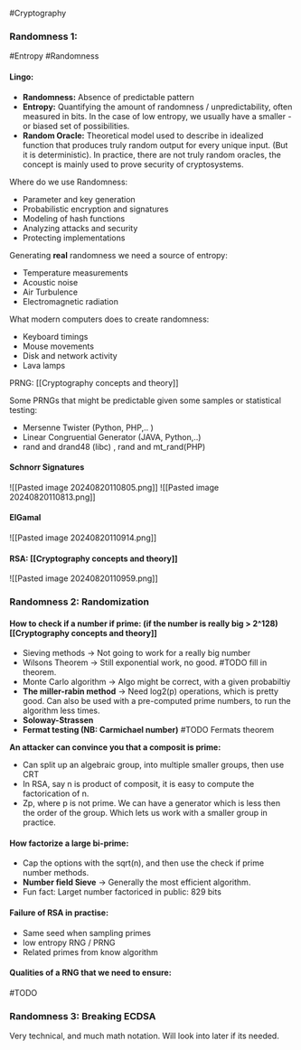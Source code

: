 #Cryptography 

### Randomness 1:
#Entropy #Randomness

#### Lingo:
- **Randomness:** Absence of predictable pattern 
- **Entropy:** Quantifying the amount of randomness / unpredictability, often measured in bits. In the case of low entropy, we usually have a smaller - or biased set of possibilities. 
- **Random Oracle:** Theoretical model used to describe in idealized function that produces truly random output for every unique input. (But it is deterministic). In practice, there are not truly random oracles, the concept is mainly used to prove security of cryptosystems.


Where do we use Randomness:
- Parameter and key generation
- Probabilistic encryption and signatures
- Modeling of hash functions
- Analyzing attacks and security 
- Protecting implementations 

Generating **real** randomness we need a source of entropy:
- Temperature measurements
- Acoustic noise
- Air Turbulence
- Electromagnetic radiation 

What modern computers does to create randomness:
- Keyboard timings
- Mouse movements
- Disk and network activity
- Lava lamps


PRNG: [[Cryptography concepts and theory]]

Some PRNGs that might be predictable given some samples or statistical testing:
- Mersenne Twister (Python, PHP,.. )
- Linear Congruential Generator (JAVA, Python,..)
- rand and drand48 (libc) , rand and mt_rand(PHP)

#### Schnorr Signatures
![[Pasted image 20240820110805.png]]
![[Pasted image 20240820110813.png]]


#### ElGamal
![[Pasted image 20240820110914.png]]

#### RSA: [[Cryptography concepts and theory]]
![[Pasted image 20240820110959.png]]


### Randomness 2: Randomization 

#### **How to check if a number if prime: (if the number is really big > 2^128)** [[Cryptography concepts and theory]]
- Sieving methods -> Not going to work for a really big number 
- Wilsons Theorem -> Still exponential work, no good. #TODO fill in theorem.
- Monte Carlo algorithm -> Algo might be correct, with a given probabiltiy 
- **The miller-rabin method** -> Need log2(p) operations, which is pretty good. Can also be used with a pre-computed prime numbers, to run the algorithm less times.  
- **Soloway-Strassen**
- **Fermat testing (NB: Carmichael number)**
#TODO Fermats theorem 


**An attacker can convince you that a composit is prime:**
- Can split up an algebraic group, into multiple smaller groups, then use CRT
- In RSA, say n is product of composit, it is easy to compute the factorication of n.
- Zp, where p is not prime. We can have a generator which is less then the order of the group. Which lets us work with a smaller group in practice. 

#### **How factorize a large bi-prime:**
- Cap the options with the sqrt(n), and then use the check if prime number methods. 
- **Number field Sieve** -> Generally the most efficient algorithm. 
- Fun fact: Larget number factoriced in public: 829 bits 

#### Failure of RSA in practise:
- Same seed when sampling primes 
- low entropy RNG / PRNG
- Related primes from know algorithm 

#### Qualities of a RNG that we need to ensure:
#TODO 


### Randomness 3: Breaking ECDSA

Very technical, and much math notation. Will look into later if its needed. 
